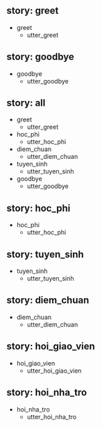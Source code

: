 
## story: greet
* greet
  - utter_greet

## story: goodbye
* goodbye
  - utter_goodbye

## story: all
* greet
  - utter_greet
* hoc_phi
  - utter_hoc_phi
* diem_chuan
  - utter_diem_chuan
* tuyen_sinh
  - utter_tuyen_sinh
* goodbye
  - utter_goodbye

## story: hoc_phi
* hoc_phi
  - utter_hoc_phi

## story: tuyen_sinh
* tuyen_sinh
  - utter_tuyen_sinh

## story: diem_chuan
* diem_chuan
  - utter_diem_chuan 

## story: hoi_giao_vien
* hoi_giao_vien
	- utter_hoi_giao_vien  
	
## story: hoi_nha_tro
* hoi_nha_tro
	- utter_hoi_nha_tro